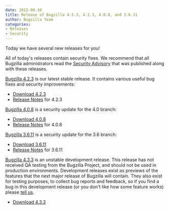 ```yaml
---
date: 2012-08-30
title: Release of Bugzilla 4.3.3, 4.2.3, 4.0.8, and 3.6.11
author: Bugzilla Team
categories:
- Releases
- Security
---
```


Today we have several new releases for you!

All of today's releases contain security fixes. We recommend that all Bugzilla administrators read the [Security Advisory](/security/3.6.10/) that was published along with these releases.

[Bugzilla 4.2.3](/releases/4.2.3/) is our latest stable release. It contains various useful bug fixes and security improvements:

*   [Download 4.2.3](/download/#v42)
*   [Release Notes](/releases/4.2.3/) for 4.2.3

[Bugzilla 4.0.8](/releases/4.0.8/) is a security update for the 4.0 branch:

*   [Download 4.0.8](/download/#v40)
*   [Release Notes](/releases/4.0.8/) for 4.0.8

[Bugzilla 3.6.11](/releases/3.6.11/) is a security update for the 3.6 branch:

*   [Download 3.6.11](/download/#v36)
*   [Release Notes](/releases/3.6.11/) for 3.6.11

[Bugzilla 4.3.3](/releases/4.4/) is an unstable development release. This release has not received QA testing from the Bugzilla Project, and should not be used in production environments. Development releases exist as previews of the features that the next major release of Bugzilla will contain. They also exist for testing purposes, to collect bug reports and feedback, so if you find a bug in this development release (or you don't like how some feature works) please [tell us](/developers/reporting_bugs.html).

*   [Download 4.3.3](/download/#v44)

